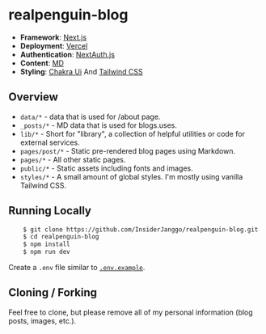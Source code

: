 # realpenguin-blog

- **Framework**: [Next.js](https://nextjs.org/)
- **Deployment**: [Vercel](https://vercel.com)
- **Authentication**: [NextAuth.js](https://next-auth.js.org/)
- **Content**: [MD](https://www.markdownguide.org/)
- **Styling**: [Chakra Ui](https://chakra-ui.com/) And [Tailwind CSS](https://tailwindcss.com/)

## Overview
- `data/*` - data that is used for /about page.
- `_posts/*` - MD data that is used for blogs.uses.
- `lib/*` - Short for "library", a collection of helpful utilities or code for external services.
- `pages/post/*` - Static pre-rendered blog pages using Markdown.
- `pages/*` - All other static pages.
- `public/*` - Static assets including fonts and images.
- `styles/*` - A small amount of global styles. I'm mostly using vanilla Tailwind CSS.

## Running Locally
```bash
    $ git clone https://github.com/InsiderJanggo/realpenguin-blog.git
    $ cd realpenguin-blog
    $ npm install
    $ npm run dev
```

Create a `.env` file similar to [`.env.example`](https://github.com/InsiderJanggo/realpenguin-blog/blob/main/.env.example).

## Cloning / Forking
Feel free to clone, but please remove all of my personal information (blog posts, images, etc.).
